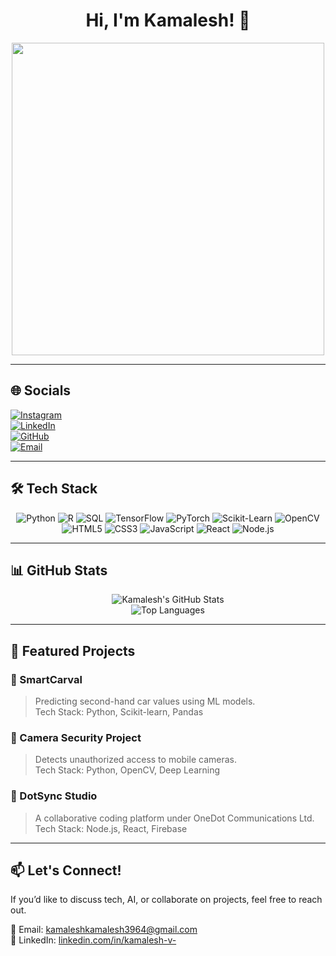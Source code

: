 <h1 align="center">Hi, I'm Kamalesh! 👋</h1>  

<p align="center">
  <img src="https://media.giphy.com/media/xT9IgG50Fb7Mi0prBC/giphy.gif" width="500" />
</p>  

---

## 🌐 Socials  
[![Instagram](https://img.shields.io/badge/-Instagram-E4405F?logo=instagram&logoColor=white&style=for-the-badge)](https://www.instagram.com/your_instagram)  
[![LinkedIn](https://img.shields.io/badge/-LinkedIn-0077B5?logo=linkedin&logoColor=white&style=for-the-badge)](https://www.linkedin.com/in/kamalesh-v-/)  
[![GitHub](https://img.shields.io/badge/-GitHub-181717?logo=github&logoColor=white&style=for-the-badge)](https://github.com/YOUR-GITHUB-USERNAME)  
[![Email](https://img.shields.io/badge/-Email-D14836?logo=gmail&logoColor=white&style=for-the-badge)](mailto:kamaleshkamalesh3964@gmail.com)  

---

## 🛠️ Tech Stack  
<div align="center">
  
![Python](https://img.shields.io/badge/Python-3776AB?style=for-the-badge&logo=python&logoColor=white)
![R](https://img.shields.io/badge/R-276DC3?style=for-the-badge&logo=r&logoColor=white)
![SQL](https://img.shields.io/badge/SQL-CC2927?style=for-the-badge&logo=microsoft-sql-server&logoColor=white)
![TensorFlow](https://img.shields.io/badge/TensorFlow-FF6F00?style=for-the-badge&logo=tensorflow&logoColor=white)
![PyTorch](https://img.shields.io/badge/PyTorch-EE4C2C?style=for-the-badge&logo=pytorch&logoColor=white)
![Scikit-Learn](https://img.shields.io/badge/Scikit_Learn-F7931E?style=for-the-badge&logo=scikit-learn&logoColor=white)
![OpenCV](https://img.shields.io/badge/OpenCV-5C3EE8?style=for-the-badge&logo=opencv&logoColor=white)
![HTML5](https://img.shields.io/badge/HTML5-E34F26?style=for-the-badge&logo=html5&logoColor=white)
![CSS3](https://img.shields.io/badge/CSS3-1572B6?style=for-the-badge&logo=css3&logoColor=white)
![JavaScript](https://img.shields.io/badge/JavaScript-F7DF1E?style=for-the-badge&logo=javascript&logoColor=black)
![React](https://img.shields.io/badge/React-61DAFB?style=for-the-badge&logo=react&logoColor=black)
![Node.js](https://img.shields.io/badge/Node.js-339933?style=for-the-badge&logo=node.js&logoColor=white)

</div>

---

## 📊 GitHub Stats  
<div align="center">

![Kamalesh's GitHub Stats](https://github-readme-stats.vercel.app/api?username=Kamalesh293&show_icons=true&theme=tokyonight)  
![Top Languages](https://github-readme-stats.vercel.app/api/top-langs/?username=Kamalesh293&layout=compact&theme=tokyonight)

</div>  

---

## 🚀 Featured Projects  
### 🔹 SmartCarval
> Predicting second-hand car values using ML models.  
Tech Stack: Python, Scikit-learn, Pandas  

### 🔹 Camera Security Project
> Detects unauthorized access to mobile cameras.  
Tech Stack: Python, OpenCV, Deep Learning  

### 🔹 DotSync Studio
> A collaborative coding platform under OneDot Communications Ltd.  
Tech Stack: Node.js, React, Firebase  

---

## 📫 Let's Connect!  
If you’d like to discuss tech, AI, or collaborate on projects, feel free to reach out.  

📩 Email: [kamaleshkamalesh3964@gmail.com](mailto:kamaleshkamalesh3964@gmail.com)  
💼 LinkedIn: [linkedin.com/in/kamalesh-v-](https://www.linkedin.com/in/kamalesh-v-/)
